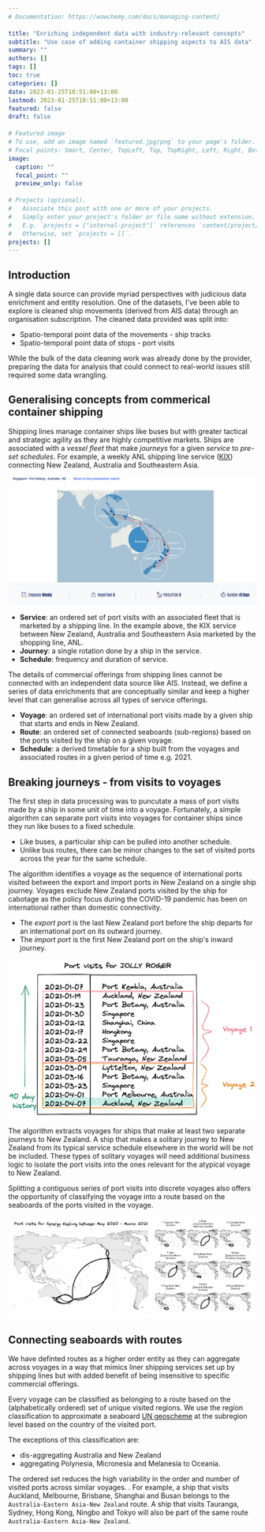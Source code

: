 ```yaml
---
# Documentation: https://wowchemy.com/docs/managing-content/

title: "Enriching independent data with industry-relevant concepts"
subtitle: "Use case of adding container shipping aspects to AIS data"
summary: ""
authors: []
tags: []
toc: true
categories: []
date: 2023-01-25T10:51:00+13:00
lastmod: 2023-01-25T10:51:00+13:00
featured: false
draft: false

# Featured image
# To use, add an image named `featured.jpg/png` to your page's folder.
# Focal points: Smart, Center, TopLeft, Top, TopRight, Left, Right, BottomLeft, Bottom, BottomRight.
image:
  caption: ""
  focal_point: ""
  preview_only: false

# Projects (optional).
#   Associate this post with one or more of your projects.
#   Simply enter your project's folder or file name without extension.
#   E.g. `projects = ["internal-project"]` references `content/project/deep-learning/index.md`.
#   Otherwise, set `projects = []`.
projects: []
---
```


## Introduction
A single data source can provide myriad perspectives with judicious data enrichment and entity resolution. One of the datasets, I've been able to explore is cleaned ship movements (derived from AIS data) through an organisation subscription. The cleaned data provided was split into:

- Spatio-temporal point data of the movements - ship tracks
- Spatio-temporal point data of stops - port visits

While the bulk of the data cleaning work was already done by the provider, preparing the data for analysis that could connect to real-world issues still required some data wrangling. 

## Generalising concepts from commerical container shipping
Shipping lines manage container ships like buses but with greater tactical and strategic agility as they are highly competitive markets. Ships are associated with a *vessel fleet* that make *journeys* for a given *service*  to *pre-set schedules*. For example, a weekly ANL shipping line service ([KIX](https://www.anl.com.au/products-services/line-services/flyer/KIXANL)) connecting New Zealand, Australia and Southeastern Asia. 

![](kix-anl.png)

- **Service**: an ordered set of port visits with an associated fleet that is marketed by a shipping line. In the example above, the KIX service between New Zealand, Australia and Southeastern Asia marketed by the shopping line, ANL. 
- **Journey**: a single rotation done by a ship in the service. 
- **Schedule**: frequency and duration of service. 

The details of commercial offerings from shipping lines cannot be connected with an independent data source like AIS. Instead, we define a series of data enrichments that are conceptually similar and keep a higher level that can generalise across all types of service offerings. 

- **Voyage**: an ordered set of international port visits made by a given ship that starts and ends in New Zealand. 
- **Route**: an ordered set of connected seaboards (sub-regions) based on the ports visited by the ship on a given voyage. 
- **Schedule**: a derived timetable for a ship built from the voyages and associated routes in a given period of time e.g. 2021. 

## Breaking journeys - from visits to voyages
The first step in data processing was to puncutate a mass of port visits made by a ship in some unit of time into a voyage. Fortunately, a simple algorithm can separate port visits into voyages for container ships since they run like buses to a fixed schedule. 

- Like buses, a particular ship can be pulled into another schedule. 
- Unlike bus routes, there can be minor changes to the set of visited ports across the year for the same schedule. 

The algorithm identifies a voyage as the sequence of international ports visited between the export and import ports in New Zealand on a single ship journey. Voyages exclude New Zealand ports visited by the ship for cabotage as the policy focus during the COVID-19 pandemic has been on international rather than domestic connectivity. 

- The *export port* is the last New Zealand port before the ship departs for an international port on its outward journey. 
- The *import port* is the first New Zealand port on the ship's inward journey. 

![](splitting-port-visits-voyages.png)

The algorithm extracts voyages for ships that make at least two separate journeys to New Zealand. A ship that makes a solitary journey to New Zealand from its typical service schedule elsewhere in the world will be not be included. These types of solitary voyages will need additional business logic to isolate the port visits into the ones relevant for the atypical voyage to New Zealand. 

Splitting a contiguous series of port visits into discrete voyages also offers the opportunity of classifying the voyage into a route based on the seaboards of the ports visited in the voyage. 

![](splitting-voyages.png)

## Connecting seaboards with routes
We have definted routes as a higher order entity as they can aggregate across voyages in a way that mimics liner shipping services set up by shipping lines but with added benefit of being insensitive to specific commercial offerings. 

Every voyage can be classified as belonging to a route based on the (alphabetically ordered) set of unique visited regions. We use the region classification to approximate a seaboard [UN geoscheme](https://en.wikipedia.org/wiki/United_Nations_geoscheme) at the subregion level based on the country of the visited port. 

The exceptions of this classification are: 
- dis-aggregating Australia and New Zealand 
- aggregating Polynesia, Micronesia and Melanesia to Oceania.

The ordered set reduces the high variability in the order and number of visited ports across similar voyages. . For example, a ship that visits Auckland, Melbourne, Brisbane, Shanghai and Busan belongs to the `Australia-Eastern Asia-New Zealand` route. A ship that visits Tauranga, Sydney, Hong Kong, Ningbo and Tokyo will also be part of the same route `Australia-Eastern Asia-New Zealand`. 

